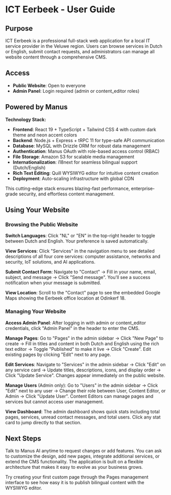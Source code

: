 # ICT Eerbeek - User Guide

## Purpose

ICT Eerbeek is a professional full-stack web application for a local IT service provider in the Veluwe region. Users can browse services in Dutch or English, submit contact requests, and administrators can manage all website content through a comprehensive CMS.

## Access

- **Public Website**: Open to everyone
- **Admin Panel**: Login required (admin or content_editor roles)

## Powered by Manus

**Technology Stack:**
- **Frontend**: React 19 + TypeScript + Tailwind CSS 4 with custom dark theme and neon accent colors
- **Backend**: Node.js + Express + tRPC 11 for type-safe API communication
- **Database**: MySQL with Drizzle ORM for robust data management
- **Authentication**: Manus OAuth with role-based access control (RBAC)
- **File Storage**: Amazon S3 for scalable media management
- **Internationalization**: i18next for seamless bilingual support (Dutch/English)
- **Rich Text Editing**: Quill WYSIWYG editor for intuitive content creation
- **Deployment**: Auto-scaling infrastructure with global CDN

This cutting-edge stack ensures blazing-fast performance, enterprise-grade security, and effortless content management.

## Using Your Website

### Browsing the Public Website

**Switch Languages**: Click "NL" or "EN" in the top-right header to toggle between Dutch and English. Your preference is saved automatically.

**View Services**: Click "Services" in the navigation menu to see detailed descriptions of all four core services: computer assistance, networks and security, IoT solutions, and AI applications.

**Submit Contact Form**: Navigate to "Contact" → Fill in your name, email, subject, and message → Click "Send message". You'll see a success notification when your message is submitted.

**View Location**: Scroll to the "Contact" page to see the embedded Google Maps showing the Eerbeek office location at Odinkerf 18.

### Managing Your Website

**Access Admin Panel**: After logging in with admin or content_editor credentials, click "Admin Panel" in the header to enter the CMS.

**Manage Pages**: Go to "Pages" in the admin sidebar → Click "New Page" to create → Fill in titles and content in both Dutch and English using the rich text editor → Toggle "Published" to make it live → Click "Create". Edit existing pages by clicking "Edit" next to any page.

**Edit Services**: Navigate to "Services" in the admin sidebar → Click "Edit" on any service card → Update titles, descriptions, icons, and display order → Click "Update Service". Changes appear immediately on the public website.

**Manage Users** (Admin only): Go to "Users" in the admin sidebar → Click "Edit" next to any user → Change their role between User, Content Editor, or Admin → Click "Update User". Content Editors can manage pages and services but cannot access user management.

**View Dashboard**: The admin dashboard shows quick stats including total pages, services, unread contact messages, and total users. Click any stat card to jump directly to that section.

## Next Steps

Talk to Manus AI anytime to request changes or add features. You can ask to customize the design, add new pages, integrate additional services, or extend the CMS functionality. The application is built on a flexible architecture that makes it easy to evolve as your business grows.

Try creating your first custom page through the Pages management interface to see how easy it is to publish bilingual content with the WYSIWYG editor.
